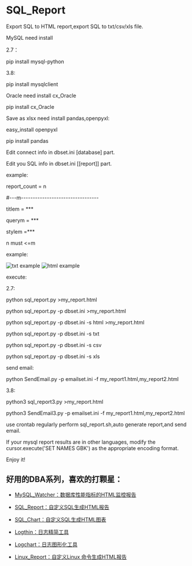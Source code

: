 # SQL_Report
Export SQL to HTML report,export SQL to txt/csv/xls file.

MySQL need install 

2.7：

pip install mysql-python

3.8:

pip install mysqlclient

Oracle  need install cx_Oracle

pip install cx_Oracle

Save as xlsx need install pandas,openpyxl:

easy_install openpyxl

pip install pandas

Edit  connect info in dbset.ini [database] part.

Edit you SQL  info in dbset.ini [[report]] part.

example:

report_count = n

#---m---------------------------------

titlem = ***

querym = ***

stylem =***

n must <=m

example:

![txt example](https://github.com/kinghows/SQL_Report/blob/master/txt.jpg)
![html example](https://github.com/kinghows/SQL_Report/blob/master/html.jpg)

execute:

2.7:

python sql_report.py >my_report.html

python sql_report.py -p dbset.ini >my_report.html

python sql_report.py -p dbset.ini -s html >my_report.html

python sql_report.py -p dbset.ini -s txt

python sql_report.py -p dbset.ini -s csv

python sql_report.py -p dbset.ini -s xls

send email:

python SendEmail.py -p emailset.ini -f my_report1.html,my_report2.html

3.8:

python3 sql_report3.py >my_report.html

python3 SendEmail3.py -p emailset.ini -f my_report1.html,my_report2.html

use crontab regularly perform sql_report.sh,auto generate  report,and send email.

If your mysql report results are in other languages, modify the cursor.execute('SET NAMES GBK') as the appropriate encoding format.

Enjoy it! 

## 好用的DBA系列，喜欢的打颗星：

- [MySQL_Watcher：数据库性能指标的HTML监控报告](https://github.com/kinghows/MySQL_Watcher)

- [SQL_Report：自定义SQL生成HTML报告](https://github.com/kinghows/SQL_Report)

- [SQL_Chart：自定义SQL生成HTML图表](https://github.com/kinghows/SQL_Chart)

- [Logthin：日志精简工具](https://github.com/kinghows/Logthin)

- [Logchart：日志图形化工具](https://github.com/kinghows/Logchart)

- [Linux_Report：自定义Linux 命令生成HTML报告](https://github.com/kinghows/Linux_Report)
